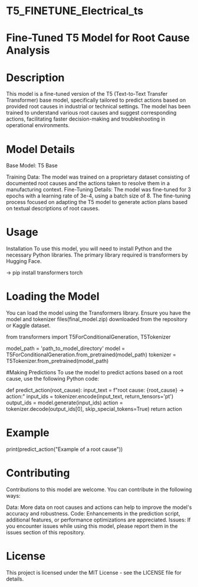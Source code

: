 # T5_FINETUNE_Electrical_ts
# Fine-Tuned T5 Model for Root Cause Analysis

# Description
This model is a fine-tuned version of the T5 (Text-to-Text Transfer Transformer) base model, specifically tailored to predict actions based on provided root causes in industrial or technical settings. The model has been trained to understand various root causes and suggest corresponding actions, facilitating faster decision-making and troubleshooting in operational environments.

# Model Details

Base Model: T5 Base

Training Data: The model was trained on a proprietary dataset consisting of documented root causes and the actions taken to resolve them in a manufacturing context.
Fine-Tuning Details: The model was fine-tuned for 3 epochs with a learning rate of 3e-4, using a batch size of 8. The fine-tuning process focused on adapting the T5 model to generate action plans based on textual descriptions of root causes.

# Usage
Installation
To use this model, you will need to install Python and the necessary Python libraries. The primary library required is transformers by Hugging Face.

-> pip install transformers torch

# Loading the Model
You can load the model using the Transformers library. Ensure you have the model and tokenizer files(final_model.zip) downloaded from the repository or Kaggle dataset.

from transformers import T5ForConditionalGeneration, T5Tokenizer

model_path = 'path_to_model_directory'
model = T5ForConditionalGeneration.from_pretrained(model_path)
tokenizer = T5Tokenizer.from_pretrained(model_path)

#Making Predictions
To use the model to predict actions based on a root cause, use the following Python code:

def predict_action(root_cause):
    input_text = f"root cause: {root_cause} -> action:"
    input_ids = tokenizer.encode(input_text, return_tensors='pt')
    output_ids = model.generate(input_ids)
    action = tokenizer.decode(output_ids[0], skip_special_tokens=True)
    return action

# Example
print(predict_action("Example of a root cause"))

# Contributing
Contributions to this model are welcome. You can contribute in the following ways:

Data: More data on root causes and actions can help to improve the model's accuracy and robustness.
Code: Enhancements in the prediction script, additional features, or performance optimizations are appreciated.
Issues: If you encounter issues while using this model, please report them in the issues section of this repository.

# License
This project is licensed under the MIT License - see the LICENSE file for details.





